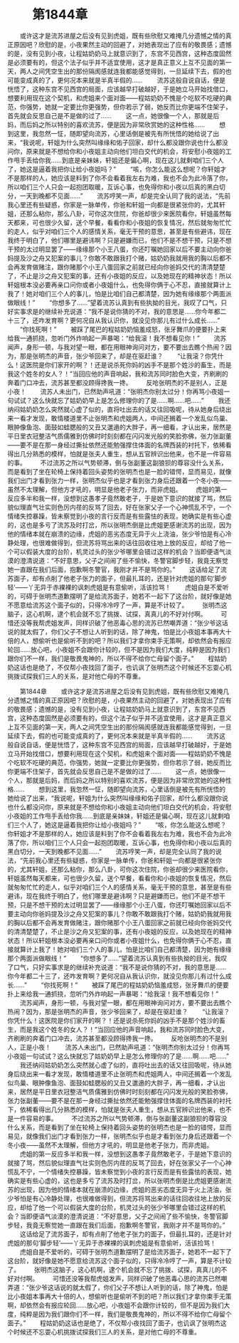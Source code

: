 # 　　第1844章
　　或许这才是流苏进屋之后没有见到虎姐，既有些欣慰又难掩几分遗憾之情的真正原因吧？欣慰的是，小夜果然主动的回避了，对她表现出了应有的敬畏感；遗憾的是，没有见到小夜，让程姑奶奶马上就意识到了，东宫不见西宫，这种态度固然是必须要有的，但这个法子似乎并不适宜使用，这才是真正意义上互不见面的第一天，两人之间凭空生出的那份隔阂感就连我都能感觉得到，一旦延续下去，假的也可能变成真的了，更何况本来就是半真半假的……
　　流苏这般自说自话，便是恍悟了，这种东宫不见西宫的局面，应该越早打破越好，于是她立马开始找借口，想要利用现在这个契机，和虎姐来个面对面——程姑奶奶不愧是个吃软不吃硬的典范，你强势，她就一定要比你更强势，但你若示了弱，她反而比你更端不住架子，首先就会反思自己是不是做的过了……
　　这一点，她很像一个人，那就是后妈，而后妈之所以特别的喜欢流苏，便是因为非常欣赏她的这种性格……
　　想到这里，我忽然一怔，随即望向流苏，心里话倒是被先有所恍悟的她给说了出来，“我说呢，轩姐为什么突然叫缘缘和佑子回家，却什么都没跟你说也什么都没问你，原来就是不想给你和小夜姐主动向他们坦白交代的机会，将安慰小夜姐的工作甩手丢给你我……到底是亲妹妹，轩姐还是偏心啊，现在这儿就剩咱们三个人了，她这是逼着我把你让给小夜姐吗？”
　　“咳，你怎么能这么想呢？你轩姐才不是那样的人，她应该是料到了你不会看着我左右为难，我也不会为此冷落了你，所以咱们三个人只会一起抱团取暖，互诉心事，也免得你和小夜以后真的黑白切分，一天到晚都不见面……”
　　流苏哼笑一声，却是完全认同了我的说法，“先前我心里还有些疑惑，你家是一脉单传，你爸和轩姐一向都是很紧张你的，尤其轩姐，还那么粘你，那么八卦，可你这次住院，你爸却很少来医院看你，轩姐虽然每天都来，可也很少久留，送个早餐，看看你和小夜姐的恢复情况，然后就匆匆忙忙的走人，似乎对咱们三个人的感情关系，毫无干预的意思，甚至是有些避讳，现在我终于明白了，他们哪里是避讳啊？只是避嫌而已，他们不是不想干预，只是不想干预的太过明显罢了——缘缘那个小王八蛋，你还叮嘱她回家以后不要主动向你爸妈提及沙之舟又犯案的事儿？你敢不敢跟我打个赌，姑奶奶我就用我的胸以后都不会再发育做赌注，跟你赌那个小王八蛋回家之前就已经向你爸妈交代的清清楚楚了，不止是沙之舟又犯案的事，还有小夜姐的反应，以及她现在的精神状态！所以轩姐根本没必要再亲口问你或者小夜姐什么，也免得你俩于心不忍，直接就算计上我了！她对咱们三个人的事儿，怕是比咱们自己都清楚，因为她有缘缘那个两面派做眼线！”
　　“你想多了……”望着流苏认真到有些执拗的目光，我叹了口气，只好实事求是的继续补充说道：“我不是说你猜的不对，我的意思是……你今年都二十三了，还咋发育啊？更何况自从我认识你，就没见你那儿有过什么成长……”
　　“你找死啊！”
　　被踩了尾巴的程姑奶奶恼羞成怒，张牙舞爪的便要扑上来给我一通抓挠，忽听门外炸响起一声暴喝：“给我滚！我不想看见你！”
　　流苏闻声，身形一顿，与我对望一眼，都在用眼神询问对方，要不要出去瞧个热闹？因为，那是张明杰的声音，张少爷回来了，却是在驱赶谁？
　　“让我滚？你凭什么！这医院是你们家开的啊？！还是说杀死你妈的凶手不是那个姓沙的畜生，而是我这个姓冬的女人？！”当回应他的声音响起，我和流苏同时脸色大变，齐刷刷的奔着门口冲去，流苏甚至都没顾得搀我一搀。
　　反呛张明杰的不是别人，正是小夜！
　　流苏人未出门，已然助声吼道：“张明杰你别太过分！你再骂小夜姐一句试试？这么快就忘了姑奶奶早上是怎么修理你的了是……啊……吧……”
　　我还纳闷姑奶奶怎么突然就心虚了似的，直将吐出去的话又往回吸呢，待从她身后绕出来一看才发现，敢情楼道里不止张明杰和虎姐两人，中间还搁着一个发乱似鸟巢、眼肿像鱼泡、面鼓如蛙腮般的又丑又邋遢的大胖子，再一细看，才认出来，居然是平日里衣冠整洁气质儒雅到仿佛时时刻刻都在闪闪发光般的笑脸弥佛，张力张副董——要不是在那一身经过撕扯依然还能勉强撑住体面的名牌西装的衬托下，依稀看得出几分熟悉的模样，怕就是张夫人重生，想从五官辨识出他来，也不是一件容易的事。
　　不过流苏之所以气势顿滞，倒与张副董这副狼狈的尊容没什么关系，而是看到了坐在轮椅上保持着回头姿势的张明杰也是一脸的错愕，显而易见，就像我们出门才看到张力一样，张明杰似乎也是才看到张力身后还跟着一个冬小夜——虽然不太理解，但他方才吼的，明显是他老子张力，而非虎姐。
　　虎姐的第一反应多半和我一样，没想到这愚孝子竟然敢老子，于是她下意识的就接了骂，然后貌似理直气壮实则色厉内荏的反骂了回去，好在张家父子一个心神慌乱不宁，一个情绪失控暴躁，皆未察觉到小夜的言行反而是有些露怯的表现，她确实是有些心虚的，这也是多亏了流苏及时打岔，所以张明杰倒是比虎姐更感谢流苏的出现，因为他的情绪本就在崩溃的边缘，虎姐的恶劣态度无异于火上浇油，张少爷怕是有心冷静处理，也很难做得到，但流苏将骂出来的话往回收往地上放的反应，却给了他一个可以假装大度的台阶，机灵过头的张少爷哪里会错过这样的机会？当即便语气淡漠的澄清说道：“不好意思，父子之间闹了些不愉快，冬警官脚步轻，我竟无察觉她一直跟在我们后面，抱歉啊冬警官，我刚才并不是骂你的。”
　　这话给足了流苏面子，却有点削了他老子张力的面子，但最扎耳的，还是针对虎姐的那句‘脚步轻’——丫无异于赤裸裸的讽刺虎姐是有意偷听，活该捡骂！
　　虎姐自是不爱听的，可碍于张明杰道歉摆明了是给流苏面子，她若不一起下了这台阶，就好像是她不愿意给流苏这个面子似的，只得冷冷哼了一声，算是不计较了。
　　张明杰这脑子，这心机啊，逮个机会就不忘了挑拨、试探，真真儿的不好对付啊。
　　可惜还没等我帮虎姐发声，同样识破了他恶毒心思的流苏已然嘲弄道：“张少爷这话说的就太假了，你们父子不想让人听到的话，除了神鬼，怕是比小夜姐本事再大十倍的人，想偷听也是偷听不到的吧？所以我们才拿你束手无策啊，却依然会有报应轮回……放心吧，小夜姐不会跟你计较的，但不是因为我们大度，纯粹是因为我们跟你们不一样，我们是敬畏鬼神的，所以不得不给你亡母留个面子。”
　　程姑奶奶这话也是绝了，不仅帮小夜找回了面子，也讥讽了张明杰这个时候还不忘耍心机挑拨试探我们三人的关系，是对他亡母的不尊重。

　　第1844章
　　或许这才是流苏进屋之后没有见到虎姐，既有些欣慰又难掩几分遗憾之情的真正原因吧？欣慰的是，小夜果然主动的回避了，对她表现出了应有的敬畏感；遗憾的是，没有见到小夜，让程姑奶奶马上就意识到了，东宫不见西宫，这种态度固然是必须要有的，但这个法子似乎并不适宜使用，这才是真正意义上互不见面的第一天，两人之间凭空生出的那份隔阂感就连我都能感觉得到，一旦延续下去，假的也可能变成真的了，更何况本来就是半真半假的……
　　流苏这般自说自话，便是恍悟了，这种东宫不见西宫的局面，应该越早打破越好，于是她立马开始找借口，想要利用现在这个契机，和虎姐来个面对面——程姑奶奶不愧是个吃软不吃硬的典范，你强势，她就一定要比你更强势，但你若示了弱，她反而比你更端不住架子，首先就会反思自己是不是做的过了……
　　这一点，她很像一个人，那就是后妈，而后妈之所以特别的喜欢流苏，便是因为非常欣赏她的这种性格……
　　想到这里，我忽然一怔，随即望向流苏，心里话倒是被先有所恍悟的她给说了出来，“我说呢，轩姐为什么突然叫缘缘和佑子回家，却什么都没跟你说也什么都没问你，原来就是不想给你和小夜姐主动向他们坦白交代的机会，将安慰小夜姐的工作甩手丢给你我……到底是亲妹妹，轩姐还是偏心啊，现在这儿就剩咱们三个人了，她这是逼着我把你让给小夜姐吗？”
　　“咳，你怎么能这么想呢？你轩姐才不是那样的人，她应该是料到了你不会看着我左右为难，我也不会为此冷落了你，所以咱们三个人只会一起抱团取暖，互诉心事，也免得你和小夜以后真的黑白切分，一天到晚都不见面……”
　　流苏哼笑一声，却是完全认同了我的说法，“先前我心里还有些疑惑，你家是一脉单传，你爸和轩姐一向都是很紧张你的，尤其轩姐，还那么粘你，那么八卦，可你这次住院，你爸却很少来医院看你，轩姐虽然每天都来，可也很少久留，送个早餐，看看你和小夜姐的恢复情况，然后就匆匆忙忙的走人，似乎对咱们三个人的感情关系，毫无干预的意思，甚至是有些避讳，现在我终于明白了，他们哪里是避讳啊？只是避嫌而已，他们不是不想干预，只是不想干预的太过明显罢了——缘缘那个小王八蛋，你还叮嘱她回家以后不要主动向你爸妈提及沙之舟又犯案的事儿？你敢不敢跟我打个赌，姑奶奶我就用我的胸以后都不会再发育做赌注，跟你赌那个小王八蛋回家之前就已经向你爸妈交代的清清楚楚了，不止是沙之舟又犯案的事，还有小夜姐的反应，以及她现在的精神状态！所以轩姐根本没必要再亲口问你或者小夜姐什么，也免得你俩于心不忍，直接就算计上我了！她对咱们三个人的事儿，怕是比咱们自己都清楚，因为她有缘缘那个两面派做眼线！”
　　“你想多了……”望着流苏认真到有些执拗的目光，我叹了口气，只好实事求是的继续补充说道：“我不是说你猜的不对，我的意思是……你今年都二十三了，还咋发育啊？更何况自从我认识你，就没见你那儿有过什么成长……”
　　“你找死啊！”
　　被踩了尾巴的程姑奶奶恼羞成怒，张牙舞爪的便要扑上来给我一通抓挠，忽听门外炸响起一声暴喝：“给我滚！我不想看见你！”
　　流苏闻声，身形一顿，与我对望一眼，都在用眼神询问对方，要不要出去瞧个热闹？因为，那是张明杰的声音，张少爷回来了，却是在驱赶谁？
　　“让我滚？你凭什么！这医院是你们家开的啊？！还是说杀死你妈的凶手不是那个姓沙的畜生，而是我这个姓冬的女人？！”当回应他的声音响起，我和流苏同时脸色大变，齐刷刷的奔着门口冲去，流苏甚至都没顾得搀我一搀。
　　反呛张明杰的不是别人，正是小夜！
　　流苏人未出门，已然助声吼道：“张明杰你别太过分！你再骂小夜姐一句试试？这么快就忘了姑奶奶早上是怎么修理你的了是……啊……吧……”
　　我还纳闷姑奶奶怎么突然就心虚了似的，直将吐出去的话又往回吸呢，待从她身后绕出来一看才发现，敢情楼道里不止张明杰和虎姐两人，中间还搁着一个发乱似鸟巢、眼肿像鱼泡、面鼓如蛙腮般的又丑又邋遢的大胖子，再一细看，才认出来，居然是平日里衣冠整洁气质儒雅到仿佛时时刻刻都在闪闪发光般的笑脸弥佛，张力张副董——要不是在那一身经过撕扯依然还能勉强撑住体面的名牌西装的衬托下，依稀看得出几分熟悉的模样，怕就是张夫人重生，想从五官辨识出他来，也不是一件容易的事。
　　不过流苏之所以气势顿滞，倒与张副董这副狼狈的尊容没什么关系，而是看到了坐在轮椅上保持着回头姿势的张明杰也是一脸的错愕，显而易见，就像我们出门才看到张力一样，张明杰似乎也是才看到张力身后还跟着一个冬小夜——虽然不太理解，但他方才吼的，明显是他老子张力，而非虎姐。
　　虎姐的第一反应多半和我一样，没想到这愚孝子竟然敢老子，于是她下意识的就接了骂，然后貌似理直气壮实则色厉内荏的反骂了回去，好在张家父子一个心神慌乱不宁，一个情绪失控暴躁，皆未察觉到小夜的言行反而是有些露怯的表现，她确实是有些心虚的，这也是多亏了流苏及时打岔，所以张明杰倒是比虎姐更感谢流苏的出现，因为他的情绪本就在崩溃的边缘，虎姐的恶劣态度无异于火上浇油，张少爷怕是有心冷静处理，也很难做得到，但流苏将骂出来的话往回收往地上放的反应，却给了他一个可以假装大度的台阶，机灵过头的张少爷哪里会错过这样的机会？当即便语气淡漠的澄清说道：“不好意思，父子之间闹了些不愉快，冬警官脚步轻，我竟无察觉她一直跟在我们后面，抱歉啊冬警官，我刚才并不是骂你的。”
　　这话给足了流苏面子，却有点削了他老子张力的面子，但最扎耳的，还是针对虎姐的那句‘脚步轻’——丫无异于赤裸裸的讽刺虎姐是有意偷听，活该捡骂！
　　虎姐自是不爱听的，可碍于张明杰道歉摆明了是给流苏面子，她若不一起下了这台阶，就好像是她不愿意给流苏这个面子似的，只得冷冷哼了一声，算是不计较了。
　　张明杰这脑子，这心机啊，逮个机会就不忘了挑拨、试探，真真儿的不好对付啊。
　　可惜还没等我帮虎姐发声，同样识破了他恶毒心思的流苏已然嘲弄道：“张少爷这话说的就太假了，你们父子不想让人听到的话，除了神鬼，怕是比小夜姐本事再大十倍的人，想偷听也是偷听不到的吧？所以我们才拿你束手无策啊，却依然会有报应轮回……放心吧，小夜姐不会跟你计较的，但不是因为我们大度，纯粹是因为我们跟你们不一样，我们是敬畏鬼神的，所以不得不给你亡母留个面子。”
　　程姑奶奶这话也是绝了，不仅帮小夜找回了面子，也讥讽了张明杰这个时候还不忘耍心机挑拨试探我们三人的关系，是对他亡母的不尊重。
